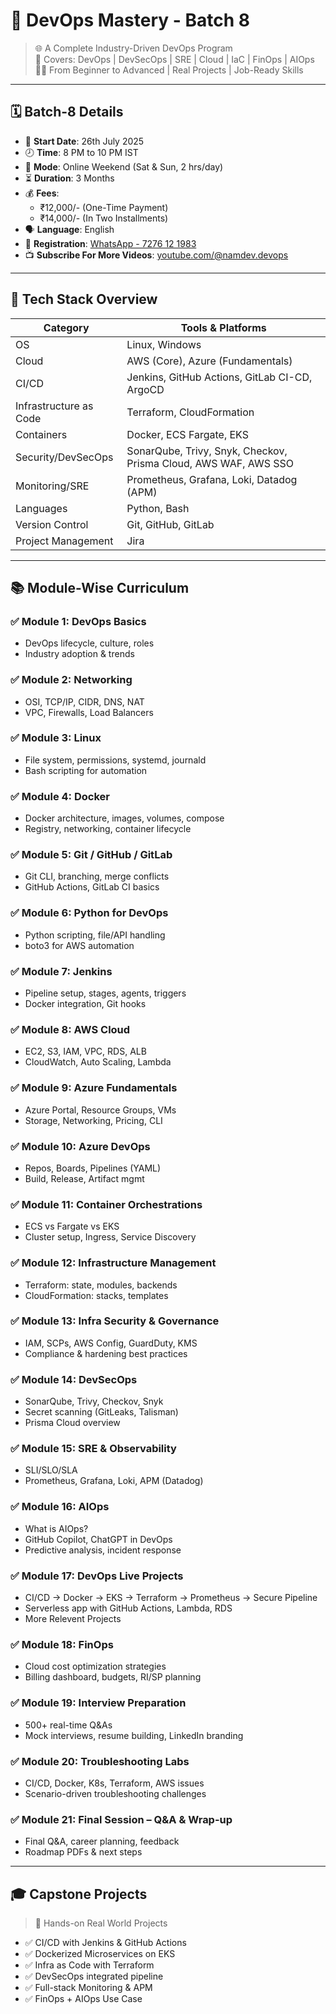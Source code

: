 # 🚀 DevOps Mastery - Batch 8

> 🌐 A Complete Industry-Driven DevOps Program  
> 🔧 Covers: DevOps | DevSecOps | SRE | Cloud | IaC | FinOps | AIOps  
> 🧑‍🎓 From Beginner to Advanced | Real Projects | Job-Ready Skills  

---

## 🗓️ Batch-8 Details

- 📅 **Start Date**: 26th July 2025  
- 🕗 **Time**: 8 PM to 10 PM IST  
- 📆 **Mode**: Online Weekend (Sat & Sun, 2 hrs/day)  
- ⏳ **Duration**: 3 Months  
- 💰 **Fees**:
  - ₹12,000/- (One-Time Payment)  
  - ₹14,000/- (In Two Installments)  
- 🗣️ **Language**: English  
- 📲 **Registration**: [WhatsApp - 7276 12 1983](https://wa.me/917276121983)
- 📺 **Subscribe For More Videos**: [youtube.com/@namdev.devops](https://www.youtube.com/@namdev.devops)

---

## 🧱 Tech Stack Overview

| Category             | Tools & Platforms                                 |
|----------------------|----------------------------------------------------|
| OS                   | Linux, Windows                                     |
| Cloud                | AWS (Core), Azure (Fundamentals)                  |
| CI/CD                | Jenkins, GitHub Actions, GitLab CI-CD, ArgoCD     |
| Infrastructure as Code | Terraform, CloudFormation                      |
| Containers           | Docker, ECS Fargate, EKS                          |
| Security/DevSecOps   | SonarQube, Trivy, Snyk, Checkov, Prisma Cloud, AWS WAF, AWS SSO |
| Monitoring/SRE       | Prometheus, Grafana, Loki, Datadog (APM)         |
| Languages            | Python, Bash                                       |
| Version Control      | Git, GitHub, GitLab                               |
| Project Management   | Jira                                               |

---

## 📚 Module-Wise Curriculum

### ✅ Module 1: DevOps Basics
- DevOps lifecycle, culture, roles
- Industry adoption & trends

### ✅ Module 2: Networking
- OSI, TCP/IP, CIDR, DNS, NAT
- VPC, Firewalls, Load Balancers

### ✅ Module 3: Linux
- File system, permissions, systemd, journald
- Bash scripting for automation

### ✅ Module 4: Docker
- Docker architecture, images, volumes, compose
- Registry, networking, container lifecycle

### ✅ Module 5: Git / GitHub / GitLab
- Git CLI, branching, merge conflicts
- GitHub Actions, GitLab CI basics

### ✅ Module 6: Python for DevOps
- Python scripting, file/API handling
- boto3 for AWS automation

### ✅ Module 7: Jenkins
- Pipeline setup, stages, agents, triggers
- Docker integration, Git hooks

### ✅ Module 8: AWS Cloud
- EC2, S3, IAM, VPC, RDS, ALB
- CloudWatch, Auto Scaling, Lambda

### ✅ Module 9: Azure Fundamentals
- Azure Portal, Resource Groups, VMs
- Storage, Networking, Pricing, CLI

### ✅ Module 10: Azure DevOps
- Repos, Boards, Pipelines (YAML)
- Build, Release, Artifact mgmt

### ✅ Module 11: Container Orchestrations
- ECS vs Fargate vs EKS
- Cluster setup, Ingress, Service Discovery

### ✅ Module 12: Infrastructure Management
- Terraform: state, modules, backends
- CloudFormation: stacks, templates

### ✅ Module 13: Infra Security & Governance
- IAM, SCPs, AWS Config, GuardDuty, KMS
- Compliance & hardening best practices

### ✅ Module 14: DevSecOps
- SonarQube, Trivy, Checkov, Snyk
- Secret scanning (GitLeaks, Talisman)
- Prisma Cloud overview

### ✅ Module 15: SRE & Observability
- SLI/SLO/SLA
- Prometheus, Grafana, Loki, APM (Datadog)

### ✅ Module 16: AIOps
- What is AIOps?
- GitHub Copilot, ChatGPT in DevOps
- Predictive analysis, incident response

### ✅ Module 17: DevOps Live Projects
- CI/CD → Docker → EKS → Terraform → Prometheus → Secure Pipeline
- Serverless app with GitHub Actions, Lambda, RDS
- More Relevent Projects

### ✅ Module 18: FinOps
- Cloud cost optimization strategies
- Billing dashboard, budgets, RI/SP planning

### ✅ Module 19: Interview Preparation
- 500+ real-time Q&As
- Mock interviews, resume building, LinkedIn branding

### ✅ Module 20: Troubleshooting Labs
- CI/CD, Docker, K8s, Terraform, AWS issues
- Scenario-driven troubleshooting challenges

### ✅ Module 21: Final Session – Q&A & Wrap-up
- Final Q&A, career planning, feedback
- Roadmap PDFs & next steps

---

## 🎓 Capstone Projects

> 🚧 Hands-on Real World Projects  

- ✅ CI/CD with Jenkins & GitHub Actions
- ✅ Dockerized Microservices on EKS
- ✅ Infra as Code with Terraform
- ✅ DevSecOps integrated pipeline
- ✅ Full-stack Monitoring & APM
- ✅ FinOps + AIOps Use Case
